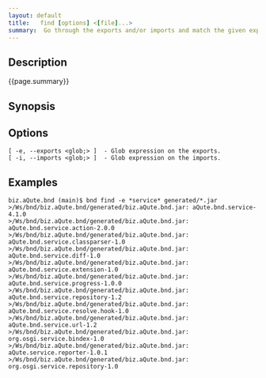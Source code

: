 ```yaml
---
layout: default
title:   find [options] <[file]...> 
summary:  Go through the exports and/or imports and match the given exports/imports globs. If they match, print the file, package and version.
---
```


## Description

{{page.summary}}

## Synopsis

## Options

    [ -e, --exports <glob;> ]  - Glob expression on the exports.
    [ -i, --imports <glob;> ]  - Glob expression on the imports.

## Examples

    biz.aQute.bnd (main)$ bnd find -e *service* generated/*.jar
    >/Ws/bnd/biz.aQute.bnd/generated/biz.aQute.bnd.jar: aQute.bnd.service-4.1.0
    >/Ws/bnd/biz.aQute.bnd/generated/biz.aQute.bnd.jar: aQute.bnd.service.action-2.0.0
    >/Ws/bnd/biz.aQute.bnd/generated/biz.aQute.bnd.jar: aQute.bnd.service.classparser-1.0
    >/Ws/bnd/biz.aQute.bnd/generated/biz.aQute.bnd.jar: aQute.bnd.service.diff-1.0
    >/Ws/bnd/biz.aQute.bnd/generated/biz.aQute.bnd.jar: aQute.bnd.service.extension-1.0
    >/Ws/bnd/biz.aQute.bnd/generated/biz.aQute.bnd.jar: aQute.bnd.service.progress-1.0.0
    >/Ws/bnd/biz.aQute.bnd/generated/biz.aQute.bnd.jar: aQute.bnd.service.repository-1.2
    >/Ws/bnd/biz.aQute.bnd/generated/biz.aQute.bnd.jar: aQute.bnd.service.resolve.hook-1.0
    >/Ws/bnd/biz.aQute.bnd/generated/biz.aQute.bnd.jar: aQute.bnd.service.url-1.2
    >/Ws/bnd/biz.aQute.bnd/generated/biz.aQute.bnd.jar: org.osgi.service.bindex-1.0
    >/Ws/bnd/biz.aQute.bnd/generated/biz.aQute.bnd.jar: aQute.service.reporter-1.0.1
    >/Ws/bnd/biz.aQute.bnd/generated/biz.aQute.bnd.jar: org.osgi.service.repository-1.0
